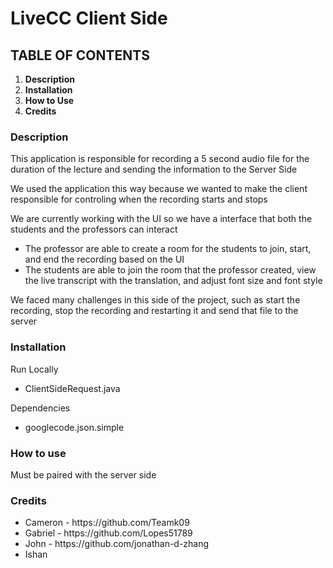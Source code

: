 <h1>LiveCC Client Side</h1>

<h2><b>TABLE OF CONTENTS</b></h2>
<ol>
<li><b>Description</b></li>
<li><b>Installation</b></li>
<li><b>How to Use</b></li>
<li><b>Credits</b></li>
</ol>

<h3>Description</h3>
 This application is responsible for recording a 5 second audio file for the duration of the lecture and sending the information to the Server Side
 
 We used the application this way because we wanted to make the client responsible for controling when the recording starts and stops
 
 We are currently working with the UI so we have a interface that both the students and the professors can interact
 <ul>
 <li>The professor are able to create a room for the students to join, start, and end the recording based on the UI</li>
 <li>The students are able to join the room that the professor created, view the live transcript with the translation, and adjust font size and font style</li>
 </ul>
 
 We faced many challenges in this side of the project, such as start the recording, stop the recording and restarting it and send that file to the server 
 
 <h3>Installation</h3>
 
 Run Locally
<ul>
<li>ClientSideRequest.java</li>
</ul>
Dependencies
<ul>
<li>googlecode.json.simple</li>
</ul>

<h3>How to use</h3>
Must be paired with the server side


<h3>Credits</h3>
<ul>
<li>Cameron - https://github.com/Teamk09</li>
<li>Gabriel - https://github.com/Lopes51789</li>
<li>John - https://github.com/jonathan-d-zhang</li>
<li>Ishan</li>
</ul>
